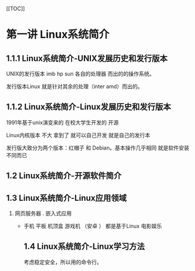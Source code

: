 [[TOC]]

# 第一讲 Linux系统简介

## 1.1.1 Linux系统简介-UNIX发展历史和发行版本

UNIX的发行版本 imb hp sun 各自的处理器 而出的的操作系统。

发行版本Linux 就是针对其余的处理（inter amd）而出的。

## 1.1.2 Linux系统简介-Linux发展历史和发行版本

1991年基于unix演变来的 在校大学生开发的 开源

Linux内核版本 不大 拿到了 就可以自己开发 就是自己的发行本

发行版大致分为两个版本：红帽子 和 Debian。基本操作几乎相同 就是软件安装不同而已

## 1.2 Linux系统简介-开源软件简介

## 1.3 Linux系统简介-Linux应用领域

1. 网页服务器
   .    嵌入式应用
   
   - 手机 平板
      机顶盒 游戏机 （安卓 ） 都是基于Linux
      电影娱乐
     
     ## 1.4 Linux系统简介-Linux学习方法
     
     考虑稳定安全，所以用的命令行。